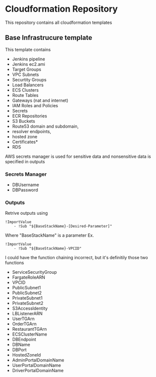 # Cloudformation Repository

This repository contains all cloudformation templates

## Base Infrastrucure template

This template contains

- Jenkins pipeline
- Jenkins ec2.ami
- Target Groups
- VPC Subnets
- Securtity Groups
- Load Balancers
- ECS Clusters
- Route Tables
- Gateways (nat and internet)
- IAM Roles and Policies
- Secrets
- ECR Repositories
- S3 Buckets
- Route53 domain and subdomain,
- resolver endpoints,
- hosted zone
- Certificates\*
- RDS

AWS secrets manager is used for sensitive data and nonsensitive data is specified in outputs

### Secrets Manager

- DBUsername
- DBPassword

### Outputs

Retrive outputs using

```
!ImportValue
    - !Sub "${BaseStackName}-[Desired-Parameter]"
```

Where "BaseStackName" is a parameter
Ex.

```
!ImportValue
    - !Sub "${BaseStackName}-VPCID"
```

I could have the function chaining incorrect, but it's definitily those two functions

- ServiceSecurityGroup
- FargateRoleARN
- VPCID
- PublicSubnet1
- PublicSubnet2
- PrivateSubnet1
- PrivateSubnet2
- S3AccessIdentity
- LBListenerARN
- UserTGArn
- OrderTGArn
- RestaurantTGArn
- ECSClusterName
- DBEndpoint
- DBName
- DBPort
- HostedZoneId
- AdminPortalDomainName
- UserPortalDomainName
- DriverPortalDomainName
